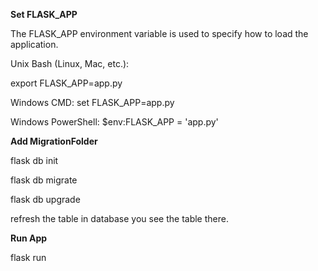 <b>Set FLASK_APP</b>

The FLASK_APP environment variable is used to specify how to load the application.

Unix Bash (Linux, Mac, etc.):

export FLASK_APP=app.py

Windows CMD: 
set FLASK_APP=app.py

Windows PowerShell: 
$env:FLASK_APP = 'app.py'

<b>Add MigrationFolder</b>

flask db init

flask db migrate

flask db upgrade

refresh the table in database you see the table there.

<b> Run App</b>

 flask run

